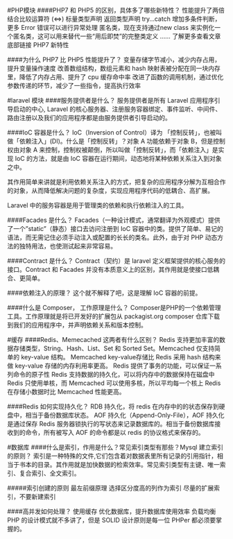 #PHP模块
####PHP7 和 PHP5 的区别，具体多了哪些新特性？
性能提升了两倍 
结合比较运算符 (<=>) 
标量类型声明 
返回类型声明 
try…catch 增加多条件判断，更多 Error 错误可以进行异常处理 
匿名类，现在支持通过new class 来实例化一个匿名类，这可以用来替代一些“用后即焚”的完整类定义 
…… 了解更多查看文章底部链接 PHP7 新特性

####为什么 PHP7 比 PHP5 性能提升了？
变量存储字节减小，减少内存占用，提升变量操作速度 
改善数组结构，数组元素和 hash 映射表被分配在同一块内存里，降低了内存占用、提升了 cpu 缓存命中率 
改进了函数的调用机制，通过优化参数传递的环节，减少了一些指令，提高执行效率

#laravel 模块
####服务提供者是什么？
服务提供者是所有 Laravel 应用程序引导启动的中心, Laravel 的核心服务器、注册服务容器绑定、事件监听、中间件、路由注册以及我们的应用程序都是由服务提供者引导启动的。

####IoC 容器是什么？
IoC（Inversion of Control）译为 「控制反转」，也被叫做「依赖注入」(DI)。什么是「控制反转」？对象 A 功能依赖于对象 B，但是控制权由对象 A 来控制，控制权被颠倒，所以叫做「控制反转」，而「依赖注入」是实现 IoC 的方法，就是由 IoC 容器在运行期间，动态地将某种依赖关系注入到对象之中。

其作用简单来讲就是利用依赖关系注入的方式，把复杂的应用程序分解为互相合作的对象，从而降低解决问题的复杂度，实现应用程序代码的低耦合、高扩展。

Laravel 中的服务容器是用于管理类的依赖和执行依赖注入的工具。

####Facades 是什么？
Facades（一种设计模式，通常翻译为外观模式）提供了一个”static”（静态）接口去访问注册到 IoC 容器中的类。提供了简单、易记的语法，而无需记住必须手动注入或配置的长长的类名。此外，由于对 PHP 动态方法的独特用法，也使测试起来非常容易。

####Contract 是什么？
Contract（契约）是 laravel 定义框架提供的核心服务的接口。Contract 和 Facades 并没有本质意义上的区别，其作用就是使接口低耦合、更简单。

####依赖注入的原理？
这个就不解释了吧，这是理解 IoC 容器的前提。

####什么是 Composer， 工作原理是什么？
Composer是PHP的一个依赖管理工具。工作原理就是将已开发好的扩展包从 packagist.org composer 仓库下载到我们的应用程序中，并声明依赖关系和版本控制。

#缓存
####Redis、Memecached 这两者有什么区别？
Redis 支持更加丰富的数据存储类型，String、Hash、List、Set 和 Sorted Set。Memcached 仅支持简单的 key-value 结构。 
Memcached key-value存储比 Redis 采用 hash 结构来做 key-value 存储的内存利用率更高。 
Redis 提供了事务的功能，可以保证一系列命令的原子性 
Redis 支持数据的持久化，可以将内存中的数据保持在磁盘中 
Redis 只使用单核，而 Memcached 可以使用多核，所以平均每一个核上 Redis 在存储小数据时比 Memcached 性能更高。

####Redis 如何实现持久化？
RDB 持久化，将 redis 在内存中的的状态保存到硬盘中，相当于备份数据库状态。 
AOF 持久化（Append-Only-File），AOF 持久化是通过保存 Redis 服务器锁执行的写状态来记录数据库的。相当于备份数据库接收到的命令，所有被写入 AOF 的命令都是以 redis 的协议格式来保存的。

#数据库
####什么是索引，作用是什么？常见索引类型有那些？Mysql 建立索引的原则？
索引是一种特殊的文件,它们包含着对数据表里所有记录的引用指针，相当于书本的目录。其作用就是加快数据的检索效率。常见索引类型有主键、唯一索引、复合索引、全文索引。

#####索引创建的原则
最左前缀原理 
选择区分度高的列作为索引 
尽量的扩展索引，不要新建索引

####高并发如何处理？
使用缓存 
优化数据库，提升数据库使用效率 
负载均衡 
PHP 的设计模式就不多讲了，但是 SOLID 设计原则是每一位 PHPer 都必须要掌握的。
